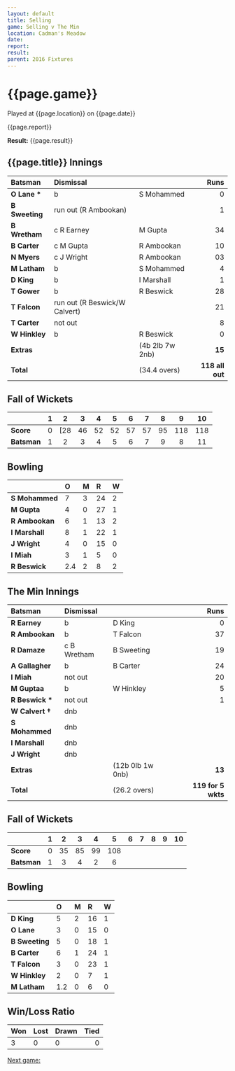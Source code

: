 ```yaml
---
layout: default
title: Selling
game: Selling v The Min
location: Cadman's Meadow
date: 
report: 
result: 
parent: 2016 Fixtures
---
```


# {{page.game}}

Played at {{page.location}} on {{page.date}}

{{page.report}}

**Result:** {{page.result}}

## {{page.title}} Innings

| Batsman | Dismissal | | Runs |
|:---|:---|---|---:|
| **O Lane &#42;** | b | S Mohammed | 0 | 
| **B Sweeting** | run out (R Ambookan) |  | 1 | 
| **B Wretham** | c R Earney | M Gupta | 34 | 
| **B Carter** | c M Gupta | R Ambookan | 10 | 
| **N Myers** | c J Wright | R Ambookan | 03 |
| **M Latham** | b | S Mohammed | 4 | 
| **D King** | b | I Marshall | 1 | 
| **T Gower** | b | R Beswick | 28 | 
| **T Falcon** | run out (R Beswick/W Calvert) |  | 21 |
| **T Carter** | not out |  | 8 | 
| **W Hinkley** | b | R Beswick | 0 | 
| **Extras** | | (4b 2lb 7w 2nb) | **15** | 
| **Total** | | (34.4 overs) | ****118 all out**** | 

## Fall of Wickets

| | 1 | 2 | 3 | 4 | 5 | 6 | 7 | 8 | 9 | 10 |
|---|:---:|:---:|:---:|:---:|:---:|:---:|:---:|:---:|:---:|:---:|
| **Score** | 0 | [28 | 46 | 52 | 52 | 57 | 57 | 95 | 118 | 118 | 
| **Batsman** | 1 | 2 | 3 | 4 | 5 | 6 | 7 | 9 | 8 | 11 | 

## Bowling

| | O | M | R | W |
|---|:---|:---|:---|:---|
| **S Mohammed** | 7 | 3 | 24 | 2 | 
| **M Gupta** | 4 | 0 | 27 | 1 | 
| **R Ambookan** | 6 | 1 | 13 | 2 | 
| **I Marshall** | 8 | 1 | 22 | 1 | 
| **J Wright** | 4 | 0 | 15 | 0 |
| **I Miah** | 3 | 1 | 5 | 0 |
| **R Beswick** | 2.4 | 2 | 8 | 2 |

## The Min Innings

| Batsman | Dismissal | | Runs |
|:---|:---|---|---:|
| **R Earney** | b | D King | 0 | 
| **R Ambookan** | b | T Falcon | 37 | 
| **R Damaze** | c B Wretham | B Sweeting | 19 | 
| **A Gallagher** | b | B Carter | 24 | 
| **I Miah** | not out |   | 20 | 
| **M Guptaa** | b | W Hinkley | 5 | 
| **R Beswick &#42;** | not out |  | 1 | 
| **W Calvert &#8224;** | dnb  |  |  | 
| **S Mohammed** | dnb  |  |  | 
| **I Marshall** | dnb |  |  |
| **J Wright** | dnb |  |  |
| **Extras** | | (12b 0lb 1w 0nb) | **13** | 
| **Total** | | (26.2 overs) | ****119 for 5 wkts**** | 

## Fall of Wickets

| | 1 | 2 | 3 | 4 | 5 | 6 | 7 | 8 | 9 | 10 |
|---|:---:|:---:|:---:|:---:|:---:|:---:|:---:|:---:|:---:|:---:|
| **Score** | 0 | 35 | 85 | 99 | 108 |  |  |  |  |  |
| **Batsman** | 1 | 3 | 4 | 2 | 6 |  |  |  |  |  |

## Bowling

| | O | M | R | W |
|---|:---|:---|:---|:---|
| **D King** | 5 | 2 | 16 | 1 | 
| **O Lane** | 3 | 0 | 15 | 0 | 
| **B Sweeting** | 5 | 0 | 18 | 1 | 
| **B Carter** | 6 | 1 | 24 | 1 |
| **T Falcon** | 3 | 0 | 23 | 1 | 
| **W Hinkley** | 2 | 0 | 7 | 1 |
| **M Latham** | 1.2 | 0 | 6 | 0 | 


## Win/Loss Ratio

| Won | Lost | Drawn | Tied |
|:---|:---|:---|---:|
| 3 | 0 | 0 | 0 |

[Next game:]({{page.next}})
